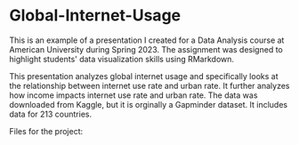 # Global-Internet-Usage

This is an example of a presentation I created for a Data Analysis course at American University during Spring 2023. The assignment was designed to highlight students' data visualization skills using RMarkdown.

This presentation analyzes global internet usage and specifically looks at the relationship between internet use rate and urban rate. It further analyzes how income impacts internet use rate and urban rate. The data was downloaded from Kaggle, but it is orginally a Gapminder dataset. It includes data for 213 countries.

Files for the project:




